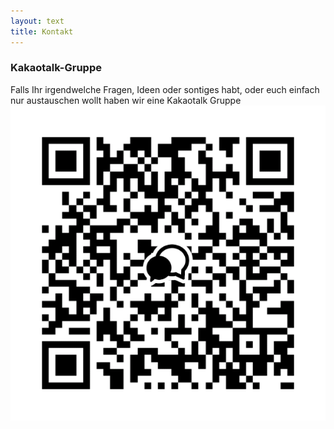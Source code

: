```yaml
---
layout: text
title: Kontakt
---
```


### Kakaotalk-Gruppe
Falls Ihr irgendwelche Fragen, Ideen oder sontiges habt, oder euch einfach nur austauschen wollt haben wir eine Kakaotalk Gruppe
![QR-Code](assets/images/QR-Code.png)
